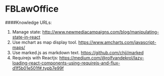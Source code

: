 # FBLawOffice

####Knowledge URLs: <br />
1. Manage state: http://www.newmediacampaigns.com/blog/manipulating-state-in-react <br />
2. Use mchart as map display tool. https://www.amcharts.com/javascript-maps/ <br />
3. Use marked.js as markdown text. https://github.com/chjj/marked <br />
4. Requirejs with Reactjs: https://medium.com/@rolfvandekrol/lazy-loading-react-components-using-requirejs-and-flux-d1f5b01e501f#.typb7e99f
